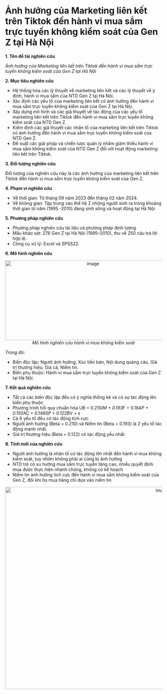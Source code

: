 # Ảnh hưởng của Marketing liên kết trên Tiktok đến hành vi mua sắm trực tuyến không kiểm soát của Gen Z tại Hà Nội
**1. Tên đề tài nghiên cứu**

_Ảnh hưởng của Marketing liên kết trên Tiktok đến hành vi mua sắm trực tuyến không kiểm soát của Gen Z tại Hà Nội_

**2. Mục tiêu nghiên cứu**
- Hệ thống hóa các lý thuyết về marketing liên kết và các lý thuyết về ý định, hành vi mua sắm của NTD Gen Z tại Hà Nội.
- Xác định các yếu tố của marketing liên kết có ảnh hưởng đến hành vi mua sắm trực tuyến không kiểm soát của Gen Z tại Hà Nội.
- Xây dựng mô hình và các giả thuyết về tác động của các yếu tố marketing liên kết trên Tiktok đến hành vi mua sắm trực tuyến không kiểm soát của NTD Gen Z.
- Kiểm định các giả thuyết các nhân tố của marketing liên kết trên Tiktok có ảnh hưởng đến hành vi mua sắm trực tuyến không kiểm soát của NTD Gen Z.
- Đề xuất các giải pháp và chiến lược quản lý nhằm giảm thiểu hành vi mua sắm không kiểm soát của NTD Gen Z đối với hoạt động marketing liên kết trên Tiktok.  

**3. Đối tượng nghiên cứu**

Đối tượng của nghiên cứu này là các ảnh hưởng của marketing liên kết trên Tiktok đến hành vi mua sắm trực tuyến không kiểm soát của Gen Z.

**4. Phạm vi nghiên cứu**

- Về thời gian: Từ tháng 09 năm 2023 đến tháng 02 năm 2024.
- Về không gian: Tập trung vào thế hệ Z những người sinh ra trong khoảng thời gian từ năm (1995 -2010) đang sinh sống và hoạt động tại Hà Nội

**5. Phương pháp nghiên cứu**

- Phương pháp nghiên cứu tài liệu và phương pháp định lượng
- Mẫu khảo sát: 276 Gen Z tại Hà Nội (1995–2010), thu về 250 câu trả lời hợp lệ.
- Công cụ xử lý: Excel và SPSS22.

**6. Mô hình nghiên cứu**

<p align="center">
<img width="549" height="256" alt="image" src="https://github.com/user-attachments/assets/8479f1e1-2aea-4114-b498-a70425502298" /></br>
<i>Mô hình nghiên cứu hành vi mua không kiểm soát</i>
</p>

_Trong đó:_
- Biến độc lập: Người ảnh hưởng, Xúc tiến bán, Nội dung quảng cáo, Giá trị thương hiệu, Giá cả, Niềm tin.
- Biến phụ thuộc: Hành vi mua sắm trực tuyến không kiểm soát của Gen Z tại Hà Nội.

**7. Kết quả nghiên cứu**
- Tất cả các biến độc lập đều có ý nghĩa thống kê và có sự tác động lên biến phụ thuộc
- Phương trình hồi quy chuẩn hóa
  UB = 0.210*IM + 0.193*F + 0.184*P + 0.150*AC + 0.148*SP + 0.122*BV + ɛ 
- Cả 6 yếu tố đều có tác động tích cực.
- Người ảnh hưởng (Beta = 0.210) và Niềm tin (Beta = 0.193) là 2 yếu tố tác động mạnh nhất.
- Giá trị thương hiệu (Beta = 0.122) có tác động yếu nhất.

**8. Tính mới của nghiên cứu**

- Người ảnh hưởng là nhân tố có tác động lớn nhất đến hành vi mua không kiểm soát, tuy nhiên không phải ai cũng bị ảnh hưởng
- NTD trẻ có xu hướng mua sắm trực tuyến tăng cao, nhiều quyết định mua được thực hiện nhanh chóng, không có kế hoạch
- Niềm tin ảnh hưởng tích cực đến hành vi mua sắm không kiểm soát của Gen Z, đôi khi họ mua hàng chỉ dựa vào niềm tin

<p align="center"><img width="993" height="649" alt="image" src="https://github.com/user-attachments/assets/3c39742c-bd41-4f29-8472-f2f65713e1ad" /></p>
